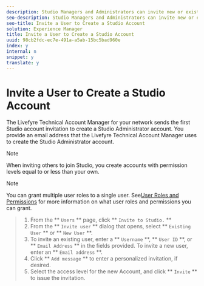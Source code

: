 ```yaml
---
description: Studio Managers and Administrators can invite new or existing users to create a Studio account.
seo-description: Studio Managers and Administrators can invite new or existing users to create a Studio account.
seo-title: Invite a User to Create a Studio Account
solution: Experience Manager
title: Invite a User to Create a Studio Account
uuid: 98cb2fdc-ec7e-491a-a5ab-15bc5bad960e
index: y
internal: n
snippet: y
translate: y
---
```


# Invite a User to Create a Studio Account

The Livefyre Technical Account Manager for your network sends the first Studio account invitation to create a Studio Administrator account. You provide an email address that the Livefyre Technical Account Manager uses to create the Studio Administrator account.

>[!NOTE]
>
>When inviting others to join Studio, you create accounts with permission levels equal to or less than your own.


>[!NOTE]
>
>You can grant multiple user roles to a single user. See[User Roles and Permissions](c_user_types.md#c_user_types) for more information on what user roles and permissions you can grant.


>1. From the ** `Users` ** page, click ** `Invite to Studio.` **
>1. From the ** `Invite user` ** dialog that opens, select ** `Existing User` ** or ** `New User` **.
>1. To invite an existing user, enter a ** `Username` **, ** `User ID` **, or ** `Email Address` ** in the fields provided. To invite a new user, enter an ** `Email address` **.
>1. Click ** `Add message` ** to enter a personalized invitation, if desired.
>1. Select the access level for the new Account, and click ** `Invite` ** to issue the invitation.
